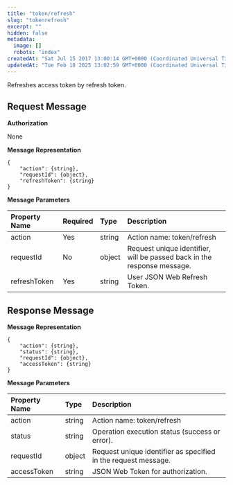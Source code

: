 ```yaml
---
title: "token/refresh"
slug: "tokenrefresh"
excerpt: ""
hidden: false
metadata: 
  image: []
  robots: "index"
createdAt: "Sat Jul 15 2017 13:00:14 GMT+0000 (Coordinated Universal Time)"
updatedAt: "Tue Feb 18 2025 13:02:59 GMT+0000 (Coordinated Universal Time)"
---
```

Refreshes access token by refresh token.

## Request Message

**Authorization**

None

**Message Representation**

```text
{
    "action": {string},
    "requestId": {object},
    "refreshToken": {string}
}
```

**Message Parameters**

| Property Name | Required | Type   | Description                                                             |
| :------------ | :------- | :----- | :---------------------------------------------------------------------- |
| action        | Yes      | string | Action name: token/refresh                                              |
| requestId     | No       | object | Request unique identifier, will be passed back in the response message. |
| refreshToken  | Yes      | string | User JSON Web Refresh Token.                                            |

## Response Message

**Message Representation**

```text
{
    "action": {string},
    "status": {string},
    "requestId": {object},
    "accessToken": {string}
}
```

**Message Parameters**

| Property Name | Type   | Description                                                    |
| :------------ | :----- | :------------------------------------------------------------- |
| action        | string | Action name: token/refresh                                     |
| status        | string | Operation execution status (success or error).                 |
| requestId     | object | Request unique identifier as specified in the request message. |
| accessToken   | string | JSON Web Token for authorization.                              |
